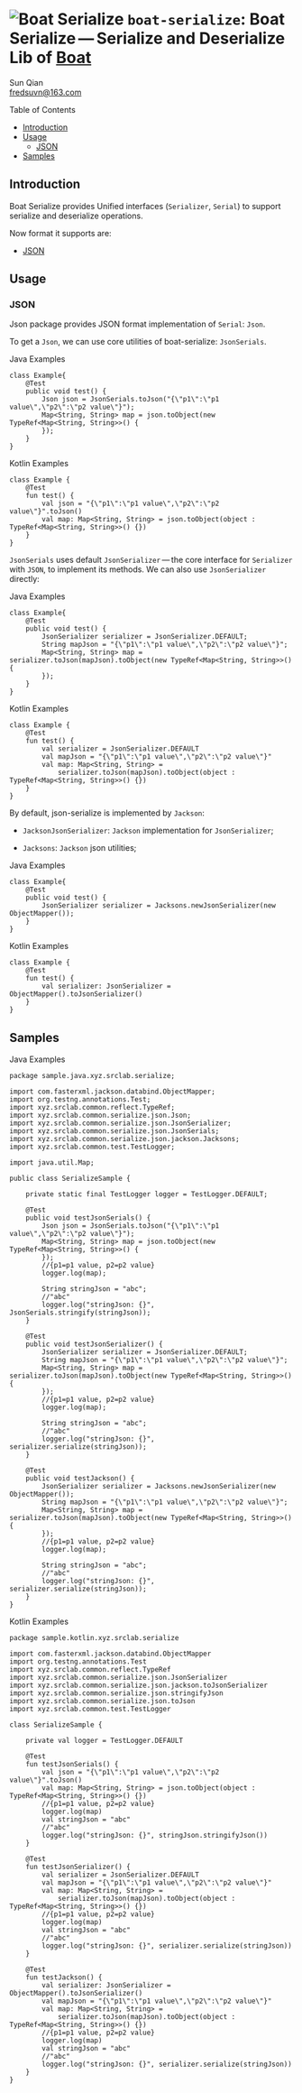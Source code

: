 # <span class="image">![Boat Serialize](../../logo.svg)</span> `boat-serialize`: Boat Serialize — Serialize and Deserialize Lib of [Boat](../../README.md)

<span id="author" class="author">Sun Qian</span>  
<span id="email" class="email"><fredsuvn@163.com></span>  

Table of Contents

-   [Introduction](#_introduction)
-   [Usage](#_usage)
    -   [JSON](#_json)
-   [Samples](#_samples)

## Introduction

Boat Serialize provides Unified interfaces (`Serializer`, `Serial`) to
support serialize and deserialize operations.

Now format it supports are:

-   [JSON](#_json)

## Usage

### JSON

Json package provides JSON format implementation of `Serial`: `Json`.

To get a `Json`, we can use core utilities of boat-serialize:
`JsonSerials`.

Java Examples

    class Example{
        @Test
        public void test() {
            Json json = JsonSerials.toJson("{\"p1\":\"p1 value\",\"p2\":\"p2 value\"}");
            Map<String, String> map = json.toObject(new TypeRef<Map<String, String>>() {
            });
        }
    }

Kotlin Examples

    class Example {
        @Test
        fun test() {
            val json = "{\"p1\":\"p1 value\",\"p2\":\"p2 value\"}".toJson()
            val map: Map<String, String> = json.toObject(object : TypeRef<Map<String, String>>() {})
        }
    }

`JsonSerials` uses default `JsonSerializer` — the core interface for
`Serializer` with `JSON`, to implement its methods. We can also use
`JsonSerializer` directly:

Java Examples

    class Example{
        @Test
        public void test() {
            JsonSerializer serializer = JsonSerializer.DEFAULT;
            String mapJson = "{\"p1\":\"p1 value\",\"p2\":\"p2 value\"}";
            Map<String, String> map = serializer.toJson(mapJson).toObject(new TypeRef<Map<String, String>>() {
            });
        }
    }

Kotlin Examples

    class Example {
        @Test
        fun test() {
            val serializer = JsonSerializer.DEFAULT
            val mapJson = "{\"p1\":\"p1 value\",\"p2\":\"p2 value\"}"
            val map: Map<String, String> =
                serializer.toJson(mapJson).toObject(object : TypeRef<Map<String, String>>() {})
        }
    }

By default, json-serialize is implemented by `Jackson`:

-   `JacksonJsonSerializer`: `Jackson` implementation for
    `JsonSerializer`;

-   `Jacksons`: `Jackson` json utilities;

Java Examples

    class Example{
        @Test
        public void test() {
            JsonSerializer serializer = Jacksons.newJsonSerializer(new ObjectMapper());
        }
    }

Kotlin Examples

    class Example {
        @Test
        fun test() {
            val serializer: JsonSerializer = ObjectMapper().toJsonSerializer()
        }
    }

## Samples

Java Examples

    package sample.java.xyz.srclab.serialize;

    import com.fasterxml.jackson.databind.ObjectMapper;
    import org.testng.annotations.Test;
    import xyz.srclab.common.reflect.TypeRef;
    import xyz.srclab.common.serialize.json.Json;
    import xyz.srclab.common.serialize.json.JsonSerializer;
    import xyz.srclab.common.serialize.json.JsonSerials;
    import xyz.srclab.common.serialize.json.jackson.Jacksons;
    import xyz.srclab.common.test.TestLogger;

    import java.util.Map;

    public class SerializeSample {

        private static final TestLogger logger = TestLogger.DEFAULT;

        @Test
        public void testJsonSerials() {
            Json json = JsonSerials.toJson("{\"p1\":\"p1 value\",\"p2\":\"p2 value\"}");
            Map<String, String> map = json.toObject(new TypeRef<Map<String, String>>() {
            });
            //{p1=p1 value, p2=p2 value}
            logger.log(map);

            String stringJson = "abc";
            //"abc"
            logger.log("stringJson: {}", JsonSerials.stringify(stringJson));
        }

        @Test
        public void testJsonSerializer() {
            JsonSerializer serializer = JsonSerializer.DEFAULT;
            String mapJson = "{\"p1\":\"p1 value\",\"p2\":\"p2 value\"}";
            Map<String, String> map = serializer.toJson(mapJson).toObject(new TypeRef<Map<String, String>>() {
            });
            //{p1=p1 value, p2=p2 value}
            logger.log(map);

            String stringJson = "abc";
            //"abc"
            logger.log("stringJson: {}", serializer.serialize(stringJson));
        }

        @Test
        public void testJackson() {
            JsonSerializer serializer = Jacksons.newJsonSerializer(new ObjectMapper());
            String mapJson = "{\"p1\":\"p1 value\",\"p2\":\"p2 value\"}";
            Map<String, String> map = serializer.toJson(mapJson).toObject(new TypeRef<Map<String, String>>() {
            });
            //{p1=p1 value, p2=p2 value}
            logger.log(map);

            String stringJson = "abc";
            //"abc"
            logger.log("stringJson: {}", serializer.serialize(stringJson));
        }
    }

Kotlin Examples

    package sample.kotlin.xyz.srclab.serialize

    import com.fasterxml.jackson.databind.ObjectMapper
    import org.testng.annotations.Test
    import xyz.srclab.common.reflect.TypeRef
    import xyz.srclab.common.serialize.json.JsonSerializer
    import xyz.srclab.common.serialize.json.jackson.toJsonSerializer
    import xyz.srclab.common.serialize.json.stringifyJson
    import xyz.srclab.common.serialize.json.toJson
    import xyz.srclab.common.test.TestLogger

    class SerializeSample {

        private val logger = TestLogger.DEFAULT

        @Test
        fun testJsonSerials() {
            val json = "{\"p1\":\"p1 value\",\"p2\":\"p2 value\"}".toJson()
            val map: Map<String, String> = json.toObject(object : TypeRef<Map<String, String>>() {})
            //{p1=p1 value, p2=p2 value}
            logger.log(map)
            val stringJson = "abc"
            //"abc"
            logger.log("stringJson: {}", stringJson.stringifyJson())
        }

        @Test
        fun testJsonSerializer() {
            val serializer = JsonSerializer.DEFAULT
            val mapJson = "{\"p1\":\"p1 value\",\"p2\":\"p2 value\"}"
            val map: Map<String, String> =
                serializer.toJson(mapJson).toObject(object : TypeRef<Map<String, String>>() {})
            //{p1=p1 value, p2=p2 value}
            logger.log(map)
            val stringJson = "abc"
            //"abc"
            logger.log("stringJson: {}", serializer.serialize(stringJson))
        }

        @Test
        fun testJackson() {
            val serializer: JsonSerializer = ObjectMapper().toJsonSerializer()
            val mapJson = "{\"p1\":\"p1 value\",\"p2\":\"p2 value\"}"
            val map: Map<String, String> =
                serializer.toJson(mapJson).toObject(object : TypeRef<Map<String, String>>() {})
            //{p1=p1 value, p2=p2 value}
            logger.log(map)
            val stringJson = "abc"
            //"abc"
            logger.log("stringJson: {}", serializer.serialize(stringJson))
        }
    }
